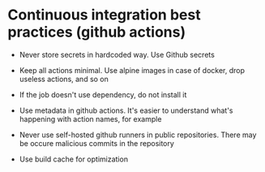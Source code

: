 # Continuous integration best practices (github actions)

* Never store secrets in hardcoded way. Use Github secrets

* Keep all actions minimal. Use alpine images in case of docker, drop useless actions, and so on

* If the job doesn't use dependency, do not install it

* Use metadata in github actions. It's easier to understand what's happening with action names, for example

* Never use self-hosted github runners in public repositories. There may be occure malicious commits in the repository

* Use build cache for optimization
